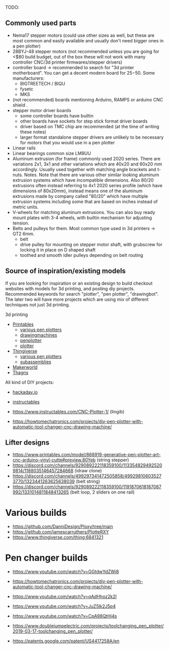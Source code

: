 TODO:

## Commonly used parts

* Nema17 stepper motors (could use other sizes as well, but these are most common and easily available and usually don't need bigger ones in a pen plotter)
* 28BYJ-48 stepper motors (not recommended unless you are going for <$80 build budget, out of the box these will not work with many controller CNC/3d printer firmwares/stepper drivers)
* controller board -> recommended to search for "3d printer motherboard". You can get a decent modern board for $25-$50. Some manufacturers:
  - BIGTREETECH / BIQU
  - fysetc 
  - MKS
* (not recommended) boards mentioning Arduino, RAMPS or arduino CNC shield .
* stepper motor driver boards
  - some controller boards have builtin
  - other boards have sockets for step stick format driver boards
  - driver based on TMC chip are recommended (at the time of writing these notes)
  - larger format standalone stepper drivers are unlikely to be necessary for motors that you would use in a pen plotter
* Linear rails
* Linear bearings common size LM8UU
* Aluminum extrusion (for frame) commonly used 2020 series. There are variations 2x1, 3x1 and other variations which are 40x20 and 60x20 mm accordingly. Usually used together with matching angle brackets and t-nuts. Notes. Note that there are various other similar looking aluminum extrusion systems which have incompatible dimensions. Also 80/20 extrusions often instead referring to 4x1 2020 series profile (which have dimensions of 80x20mm), instead means one of the aluminum extrusions made by company called "80/20" which have multiple extrusion systems including some that are based on inches instead of metric units.
* V-wheels for matching aluminum extrusions. You can also buy ready mount plates with 3-4 wheels, with builtin mechanism for adjusting tension.
* Belts and pulleys for them. Most common type used in 3d printers -> GT2 6mm. 
  - belt
  - drive pulley for mounting on stepper motor shaft, with grubscrew for locking it in place on D shaped shaft
  - toothed and smooth idler pulleys depending on belt routing

## Source of inspiration/existing models

If you are looking for inspiration or an existing design to build checkout websites with models for 3d printing, and posting diy projects. Recommended keywords for search "plotter", "pen plotter", "drawingbot". The later two will have more projects which are using mix of different techniques not just 3d printing.

3d printing
* [Printables](https://www.printables.com/search/models?q=plotter)
   * [various pen plotters](https://www.printables.com/@Kabacis_332837/collections/1870431)
   * [drawingmachines](https://www.printables.com/search/models?q=tag%3Adrawingmachine)
   * [penplotter](https://www.printables.com/search/models?q=tag%3Apenplotter)
   * [plotter](https://www.printables.com/search/models?q=tag%3Aplotter)
* [Thingiverse](https://www.thingiverse.com/search?q=plotter)
   * [various pen plotters](https://www.thingiverse.com/karliss/collections/43091126/things)
   * [subassemblies](https://www.thingiverse.com/karliss/collections/43091129/things)
* [Makerworld](https://makerworld.com/en/search/models?keyword=plotter)
* [Thagns](https://thangs.com/search/pen%20plotter?scope=all)

All kind of DIY projects:
* [hackaday.io](https://hackaday.io/search?term=pen+plotter)
* [instructables](https://www.instructables.com/search/?q=plotter&projects=all)

* https://www.instructables.com/CNC-Plotter-1/  (lingib)
* https://howtomechatronics.com/projects/diy-pen-plotter-with-automatic-tool-changer-cnc-drawing-machine/ 


## Lifter designs


* https://www.printables.com/model/868919-generative-pen-plotter-art-cnc-arduino-vinyl-cutte#preview.80Yeb (string stepper)
* https://discord.com/channels/929089222118359100/1133548294925209814/1188035146457284668 (idraw clone)
* https://discord.com/channels/499297341472505858/499298106035273770/1323441263625638039 (belt string)
* https://discord.com/channels/929089222118359100/1191870618187087992/1331014811848413265 (belt loop, 2 sliders on one rail)


# Various builds
* https://github.com/DanniDesign/Ploxy/tree/main
* https://github.com/jamescarruthers/PlotteRXY
* https://www.thingiverse.com/thing:6841321

# Pen changer builds

* https://www.youtube.com/watch?v=GGtdwYdZWi8
* https://howtomechatronics.com/projects/diy-pen-plotter-with-automatic-tool-changer-cnc-drawing-machine/ 

* https://www.youtube.com/watch?v=qAdHhoz2k2I

* https://www.youtube.com/watch?v=JuZ5lk2J5p4
* https://www.youtube.com/watch?v=CpA98QtHj4s

* https://www.doublejumpelectric.com/projects/toolchanging_pen_plotter/2019-03-17-toolchanging_pen_plotter/

* https://patents.google.com/patent/US4417258A/en